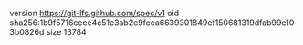 version https://git-lfs.github.com/spec/v1
oid sha256:1b9f5716cece4c51e3ab2e9feca6639301849ef150681319dfab99e103b0826d
size 13784
